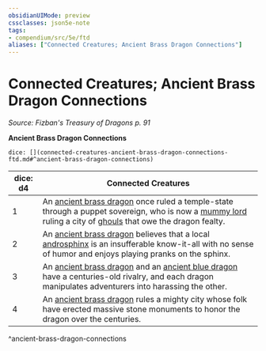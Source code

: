 ```yaml
---
obsidianUIMode: preview
cssclasses: json5e-note
tags:
- compendium/src/5e/ftd
aliases: ["Connected Creatures; Ancient Brass Dragon Connections"]
---
```

# Connected Creatures; Ancient Brass Dragon Connections
*Source: Fizban's Treasury of Dragons p. 91* 

**Ancient Brass Dragon Connections**

`dice: [](connected-creatures-ancient-brass-dragon-connections-ftd.md#^ancient-brass-dragon-connections)`

| dice: d4 | Connected Creatures |
|----------|---------------------|
| 1 | An [ancient brass dragon](/2-Mechanics/CLI/bestiary/dragon/ancient-brass-dragon.md) once ruled a temple-state through a puppet sovereign, who is now a [mummy lord](/2-Mechanics/CLI/bestiary/undead/mummy-lord.md) ruling a city of [ghouls](/2-Mechanics/CLI/bestiary/undead/ghoul.md) that owe the dragon fealty. |
| 2 | An [ancient brass dragon](/2-Mechanics/CLI/bestiary/dragon/ancient-brass-dragon.md) believes that a local [androsphinx](/2-Mechanics/CLI/bestiary/monstrosity/androsphinx.md) is an insufferable know-it-all with no sense of humor and enjoys playing pranks on the sphinx. |
| 3 | An [ancient brass dragon](/2-Mechanics/CLI/bestiary/dragon/ancient-brass-dragon.md) and an [ancient blue dragon](/2-Mechanics/CLI/bestiary/dragon/ancient-blue-dragon.md) have a centuries-old rivalry, and each dragon manipulates adventurers into harassing the other. |
| 4 | An [ancient brass dragon](/2-Mechanics/CLI/bestiary/dragon/ancient-brass-dragon.md) rules a mighty city whose folk have erected massive stone monuments to honor the dragon over the centuries. |
^ancient-brass-dragon-connections
